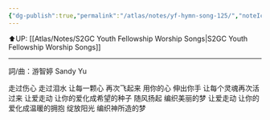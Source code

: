 ```yaml
---
{"dg-publish":true,"permalink":"/atlas/notes/yf-hymn-song-125/","noteIcon":""}
---
```


⬆️UP: [[Atlas/Notes/S2GC Youth Fellowship Worship Songs\|S2GC Youth Fellowship Worship Songs]]

---

詞/曲：游智婷 Sandy Yu

走过伤心 走过泪水 让每一颗心
再次飞起来 用你的心 伸出你手 
让每个灵魂再次活过来 
让爱走动 让你的爱化成希望的种子
随风扬起 编织美丽的梦
让爱走动 让你的爱化成温暖的拥抱 
绽放阳光 编织神所造的梦